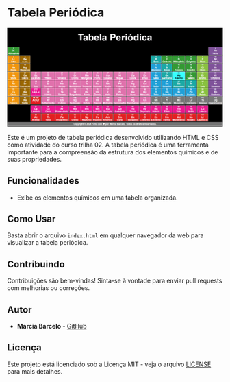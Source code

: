 # Tabela Periódica

![Tabela Periódica](./img/tabela.png)

Este é um projeto de tabela periódica desenvolvido utilizando HTML e CSS como atividade do curso <Descodificadas/> trilha 02. A tabela periódica é uma ferramenta importante para a compreensão da estrutura dos elementos químicos e de suas propriedades.

## Funcionalidades

- Exibe os elementos químicos em uma tabela organizada.

## Como Usar

Basta abrir o arquivo `index.html` em qualquer navegador da web para visualizar a tabela periódica.

## Contribuindo

Contribuições são bem-vindas! Sinta-se à vontade para enviar pull requests com melhorias ou correções.

## Autor

- **Marcia Barcelo** - [GitHub](https://github.com/Mpbarcelo)

## Licença

Este projeto está licenciado sob a Licença MIT - veja o arquivo [LICENSE](LICENSE) para mais detalhes.
